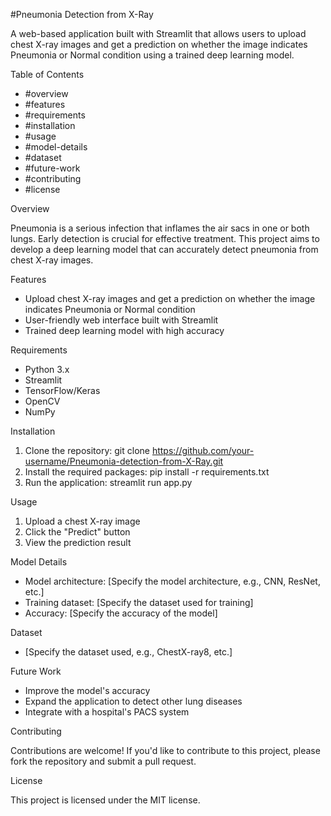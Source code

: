 
#Pneumonia Detection from X-Ray

A web-based application built with Streamlit that allows users to upload chest X-ray images and get a prediction on whether the image indicates Pneumonia or Normal condition using a trained deep learning model.

Table of Contents

- #overview
- #features
- #requirements
- #installation
- #usage
- #model-details
- #dataset
- #future-work
- #contributing
- #license

Overview

Pneumonia is a serious infection that inflames the air sacs in one or both lungs. Early detection is crucial for effective treatment. This project aims to develop a deep learning model that can accurately detect pneumonia from chest X-ray images.

Features

- Upload chest X-ray images and get a prediction on whether the image indicates Pneumonia or Normal condition
- User-friendly web interface built with Streamlit
- Trained deep learning model with high accuracy

Requirements

- Python 3.x
- Streamlit
- TensorFlow/Keras
- OpenCV
- NumPy

Installation

1. Clone the repository: git clone https://github.com/your-username/Pneumonia-detection-from-X-Ray.git
2. Install the required packages: pip install -r requirements.txt
3. Run the application: streamlit run app.py

Usage

1. Upload a chest X-ray image
2. Click the "Predict" button
3. View the prediction result

Model Details

- Model architecture: [Specify the model architecture, e.g., CNN, ResNet, etc.]
- Training dataset: [Specify the dataset used for training]
- Accuracy: [Specify the accuracy of the model]

Dataset

- [Specify the dataset used, e.g., ChestX-ray8, etc.]

Future Work

- Improve the model's accuracy
- Expand the application to detect other lung diseases
- Integrate with a hospital's PACS system

Contributing

Contributions are welcome! If you'd like to contribute to this project, please fork the repository and submit a pull request.

License

This project is licensed under the MIT license.
